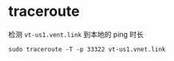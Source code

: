 # traceroute

检测 `vt-us1.vent.link` 到本地的 ping 时长
```
sudo traceroute -T -p 33322 vt-us1.vnet.link
```
